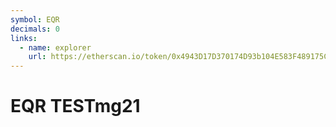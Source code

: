 ```yaml
---
symbol: EQR
decimals: 0
links:
  - name: explorer
    url: https://etherscan.io/token/0x4943D17D370174D93b104E583F489175C22AD1b6
---
```


# EQR TESTmg21
